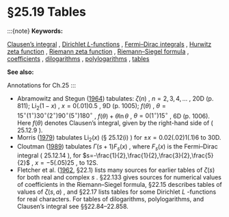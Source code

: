 # §25.19 Tables

:::{note}
**Keywords:**

[Clausen’s integral](http://dlmf.nist.gov/search/search?q=Clausen%20integral) , [Dirichlet $L$-functions](http://dlmf.nist.gov/search/search?q=Dirichlet%20L-functions) , [Fermi–Dirac integrals](http://dlmf.nist.gov/search/search?q=Fermi%E2%80%93Dirac%20integrals) , [Hurwitz zeta function](http://dlmf.nist.gov/search/search?q=Hurwitz%20zeta%20function) , [Riemann zeta function](http://dlmf.nist.gov/search/search?q=Riemann%20zeta%20function) , [Riemann–Siegel formula](http://dlmf.nist.gov/search/search?q=Riemann%E2%80%93Siegel%20formula) , [coefficients](http://dlmf.nist.gov/search/search?q=coefficients) , [dilogarithms](http://dlmf.nist.gov/search/search?q=dilogarithms) , [polylogarithms](http://dlmf.nist.gov/search/search?q=polylogarithms) , [tables](http://dlmf.nist.gov/search/search?q=tables)

**See also:**

Annotations for Ch.25
:::

* Abramowitz and Stegun ([1964](./bib/index.html#bib24 "Handbook of Mathematical Functions with Formulas, Graphs, and Mathematical Tables")) tabulates: $\zeta\left(n\right)$ , $n=2,3,4,\dots$ , 20D (p. 811); $\operatorname{Li}_{2}\left(1-x\right)$ , $x=0(.01)0.5$ , 9D (p. 1005); $f(\theta)$ , $\theta=15^{\circ}(1^{\circ})30^{\circ}(2^{\circ})90^{\circ}(5^{\circ})180^{\circ}$ , $f(\theta)+\theta\ln\theta$ , $\theta=0(1^{\circ})15^{\circ}$ , 6D (p. 1006). Here $f(\theta)$ denotes Clausen’s integral, given by the right-hand side of ( 25.12.9 ).
* Morris ([1979](./bib/M.html#bib1659 "The dilogarithm function of a real argument")) tabulates $\operatorname{Li}_{2}\left(x\right)$ (§ 25.12(i) ) for $\pm x=0.02(.02)1(.1)6$ to 30D.
* Cloutman ([1989](./bib/C.html#bib531 "Numerical evaluation of the Fermi-Dirac integrals")) tabulates $\Gamma\left(s+1\right)F_{s}(x)$ , where $F_{s}(x)$ is the Fermi–Dirac integral ( 25.12.14 ), for $s=-\frac{1}{2},\frac{1}{2},\frac{3}{2},\frac{5}{2}$ , $x=-5(.05)25$ , to 12S.
* Fletcher et al. ([1962](./bib/F.html#bib810 "An Index of Mathematical Tables. Vols. I, II"), §22.1) lists many sources for earlier tables of $\zeta\left(s\right)$ for both real and complex $s$ . §22.133 gives sources for numerical values of coefficients in the Riemann–Siegel formula, §22.15 describes tables of values of $\zeta\left(s,a\right)$ , and §22.17 lists tables for some Dirichlet $L$ -functions for real characters. For tables of dilogarithms, polylogarithms, and Clausen’s integral see §§22.84–22.858.

